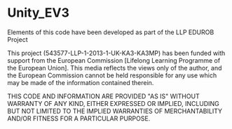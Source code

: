 # Unity_EV3

Elements of this code have been developed as part of the LLP EDUROB Project

This project (543577-LLP-1-2013-1-UK-KA3-KA3MP) has been funded with support from the European Commission [Lifelong Learning Programme of the European Union]. This media reflects the views only of the author, and the European Commission cannot
be held responsible for any use which may be made of the information contained therein.
 
THIS CODE AND INFORMATION ARE PROVIDED "AS IS" WITHOUT WARRANTY OF ANY KIND, EITHER EXPRESSED OR IMPLIED, INCLUDING BUT NOT LIMITED TO THE IMPLIED WARRANTIES OF MERCHANTABILITY AND/OR FITNESS FOR A PARTICULAR PURPOSE.
